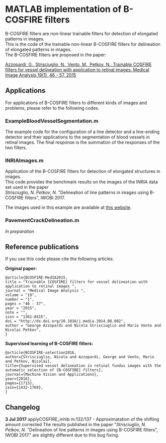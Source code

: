 # MATLAB implementation of B-COSFIRE filters
B-COSFIRE filters are non-linear trainable filters for detection of elongated patterns in images.  
This is the code of the trainable non-linear B-COSFIRE filters for delineation of elongated patterns
in images.  
The B-COSFIRE filters are proposed in the paper:

[Azzopardi, G., Strisciuglio, N., Vento, M., Petkov, N.: Trainable COSFIRE  filters for vessel delineation with application to retinal images. Medical Image Analysis 19(1), 46 - 57, 2015](http://www.cs.rug.nl/~george/articles/MEDIA2015.pdf)


## Applications
For applications of B-COSFIRE filters to different kinds of images and problems, please refer to the following codes.

### ExampleBloodVesselSegmentation.m
The example code for the configuration of a line detector and a line-ending detector and their 
applications to the segmentation of blood vessels in retinal images. 
The final response is the summation of the responses of the two filters. 

### INRIAImages.m
Application of the B-COSFIRE filters for detection of elongated structures in images.  
This code provides the benchmark results on the images of the INRIA data
set used in the paper  
_Strisciuglio, N. Petkov, N._ "Delineation of line patterns in images using B-COSFIRE filters", IWOBI 2017.

The images used in this example are available at [this website](http://www-sop.inria.fr/members/Florent.Lafarge/benchmark/line-network_extraction/line-networks.html).

### PavementCrackDelineation.m
_In preparation_

## Reference publications
If you use this code please cite the following articles. 

__Original paper:__  

	@article{BCOSFIRE-MedIA2015,
	title = "Trainable {COSFIRE} filters for vessel delineation with application to retinal images ",
	journal = "Medical Image Analysis ",
	volume = "19",
	number = "1",
	pages = "46 - 57",
	year = "2015",
	note = "",
	issn = "1361-8415",
	doi = "http://dx.doi.org/10.1016/j.media.2014.08.002",
	author = "George Azzopardi and Nicola Strisciuglio and Mario Vento and Nicolai Petkov",
	} 
 
__Supervised learning of B-COSFIRE filters:__  

	@article{BCOSFIRE-selection2016,
	author={Strisciuglio, Nicola and Azzopardi, George and Vento, Mario and Petkov, Nicolai},
	title={Supervised vessel delineation in retinal fundus images with the automatic selection of {B-COSFIRE} filters},
	journal={Machine Vision and Applications},
	year={2016},
	pages={1?13},
	issn={1432-1769},
	} 


## Changelog

__3 Jul 2017__
applyCOSFIRE_inhib.m:132/137 - Approximatation of the shifting amount corrected
The results published in the paper "_Strisciuglio, N. Petkov, N._ "Delineation of line patterns in images using B-COSFIRE filters", IWOBI 2017." are slightly different due to this bug fixing.

